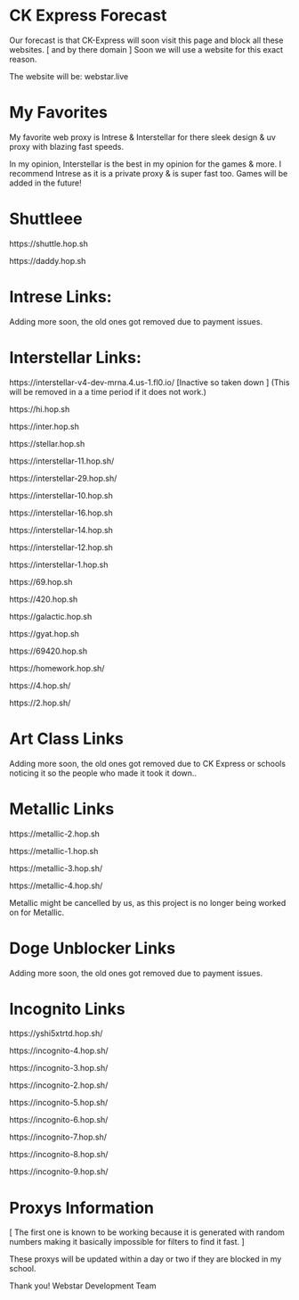 # CK Express Forecast

Our forecast is that CK-Express will soon visit this page and block all these websites. [ and by there domain ]
Soon we will use a website for this exact reason.

The website will be: webstar.live

# My Favorites

My favorite web proxy is Intrese & Interstellar for there sleek design & uv proxy with blazing fast speeds.

In my opinion, Interstellar is the best in my opinion for the games & more.
I recommend Intrese as it is a private proxy & is super fast too. Games will be added in the future!

# Shuttleee 

<p>https://shuttle.hop.sh</p>
<p>https://daddy.hop.sh</p>

# Intrese Links:

<p>Adding more soon, the old ones got removed due to payment issues.</p>

# Interstellar Links:

<p>https://interstellar-v4-dev-mrna.4.us-1.fl0.io/ [Inactive so taken down ] (This will be removed in a a time period if it does not work.) </p>
<p>https://hi.hop.sh</p>
<p>https://inter.hop.sh</p>
<p>https://stellar.hop.sh</p>
<p>https://interstellar-11.hop.sh/</p>
<p>https://interstellar-29.hop.sh/</p>
<p>https://interstellar-10.hop.sh</p>
<p>https://interstellar-16.hop.sh</p> 
<p>https://interstellar-14.hop.sh</p> 
<p>https://interstellar-12.hop.sh</p>
<p>https://interstellar-1.hop.sh</p>
<p>https://69.hop.sh</p>
<p>https://420.hop.sh</p>
<p>https://galactic.hop.sh</p>
<p>https://gyat.hop.sh</p>
<p>https://69420.hop.sh</p>
<p>https://homework.hop.sh/</p>
<p>https://4.hop.sh/</p>
<p>https://2.hop.sh/</p>


# Art Class Links

<p>Adding more soon, the old ones got removed due to CK Express or schools noticing it so the people who made it took it down..</p>

# Metallic Links

<p>https://metallic-2.hop.sh</p>
<p>https://metallic-1.hop.sh</p>
<p>https://metallic-3.hop.sh/</p>
<p>https://metallic-4.hop.sh/</p>

<p>Metallic might be cancelled by us, as this project is no longer being worked on for Metallic.</p>

# Doge Unblocker Links

<p>Adding more soon, the old ones got removed due to payment issues.</p>

# Incognito Links

<p>https://yshi5xtrtd.hop.sh/</p>
<p>https://incognito-4.hop.sh/</p>
<p>https://incognito-3.hop.sh/</p>
<p>https://incognito-2.hop.sh/</p>
<p>https://incognito-5.hop.sh/</p>
<p>https://incognito-6.hop.sh/</p>
<p>https://incognito-7.hop.sh/</p>
<p>https://incognito-8.hop.sh/</p>
<p>https://incognito-9.hop.sh/</p>

# Proxys Information

[ The first one is known to be working because it is generated with random numbers making it basically impossible for filters to find it fast. ]

These proxys will be updated within a day or two if they are blocked in my school. 

Thank you! Webstar Development Team







